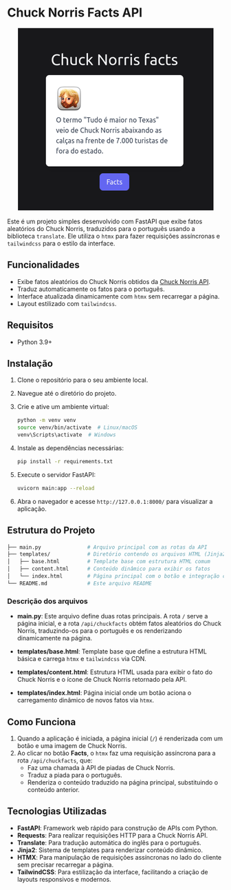 # Chuck Norris Facts API

<p align='center'>
<img src='screenshot.png'>
</p>

Este é um projeto simples desenvolvido com FastAPI que exibe fatos aleatórios do Chuck Norris, traduzidos para o português usando a biblioteca `translate`. Ele utiliza o `htmx` para fazer requisições assíncronas e `tailwindcss` para o estilo da interface.

## Funcionalidades

- Exibe fatos aleatórios do Chuck Norris obtidos da [Chuck Norris API](https://api.chucknorris.io/).
- Traduz automaticamente os fatos para o português.
- Interface atualizada dinamicamente com `htmx` sem recarregar a página.
- Layout estilizado com `tailwindcss`.

## Requisitos

- Python 3.9+

## Instalação

1. Clone o repositório para o seu ambiente local.

2. Navegue até o diretório do projeto.

3. Crie e ative um ambiente virtual:

    ```bash
    python -m venv venv
    source venv/bin/activate  # Linux/macOS
    venv\Scripts\activate  # Windows
    ```

4. Instale as dependências necessárias:

    ```bash
    pip install -r requirements.txt
    ```

5. Execute o servidor FastAPI:

    ```bash
    uvicorn main:app --reload
    ```

6. Abra o navegador e acesse `http://127.0.0.1:8000/` para visualizar a aplicação.

## Estrutura do Projeto

```bash
├── main.py               # Arquivo principal com as rotas da API
├── templates/            # Diretório contendo os arquivos HTML (Jinja2)
│   ├── base.html         # Template base com estrutura HTML comum
│   ├── content.html      # Conteúdo dinâmico para exibir os fatos
│   └── index.html        # Página principal com o botão e integração com HTMX
└── README.md             # Este arquivo README
```

### Descrição dos arquivos

- **main.py**: Este arquivo define duas rotas principais. A rota `/` serve a página inicial, e a rota `/api/chuckfacts` obtém fatos aleatórios do Chuck Norris, traduzindo-os para o português e os renderizando dinamicamente na página.
  
- **templates/base.html**: Template base que define a estrutura HTML básica e carrega `htmx` e `tailwindcss` via CDN.

- **templates/content.html**: Estrutura HTML usada para exibir o fato do Chuck Norris e o ícone de Chuck Norris retornado pela API.

- **templates/index.html**: Página inicial onde um botão aciona o carregamento dinâmico de novos fatos via `htmx`.

## Como Funciona

1. Quando a aplicação é iniciada, a página inicial (`/`) é renderizada com um botão e uma imagem de Chuck Norris.
2. Ao clicar no botão **Facts**, o `htmx` faz uma requisição assíncrona para a rota `/api/chuckfacts`, que:
   - Faz uma chamada à API de piadas de Chuck Norris.
   - Traduz a piada para o português.
   - Renderiza o conteúdo traduzido na página principal, substituindo o conteúdo anterior.
   
## Tecnologias Utilizadas

- **FastAPI**: Framework web rápido para construção de APIs com Python.
- **Requests**: Para realizar requisições HTTP para a Chuck Norris API.
- **Translate**: Para tradução automática do inglês para o português.
- **Jinja2**: Sistema de templates para renderizar conteúdo dinâmico.
- **HTMX**: Para manipulação de requisições assíncronas no lado do cliente sem precisar recarregar a página.
- **TailwindCSS**: Para estilização da interface, facilitando a criação de layouts responsivos e modernos.

